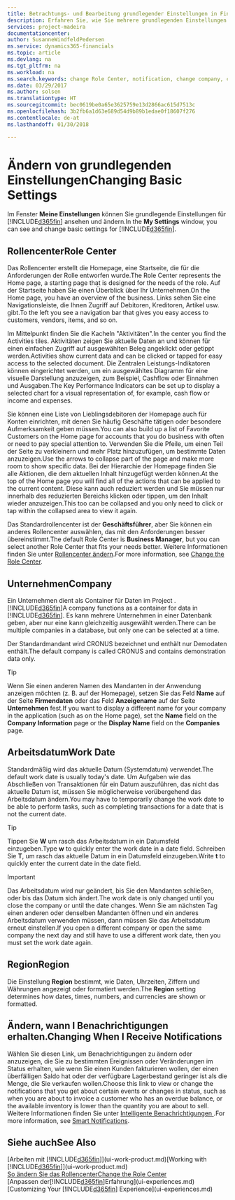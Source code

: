 ```yaml
---
title: Betrachtungs- und Bearbeitung grundlegender Einstellungen in Financials| Microsoft Docs
description: Erfahren Sie, wie Sie mehrere grundlegenden Einstellungen in Financials einrichten, zum Beispiel im Rollencenter, im Unternehmen oder im Arbeitsdatum.
services: project-madeira
documentationcenter: 
author: SusanneWindfeldPedersen
ms.service: dynamics365-financials
ms.topic: article
ms.devlang: na
ms.tgt_pltfrm: na
ms.workload: na
ms.search.keywords: change Role Center, notification, change company, change work date
ms.date: 03/29/2017
ms.author: solsen
ms.translationtype: HT
ms.sourcegitcommit: bec0619be0a65e3625759e13d2866ac615d7513c
ms.openlocfilehash: 3b2fb6a1d63e689d54d9b89b1edae0f18607f276
ms.contentlocale: de-at
ms.lasthandoff: 01/30/2018

---
```

# <a name="changing-basic-settings"></a><span data-ttu-id="cda2a-103">Ändern von grundlegenden Einstellungen</span><span class="sxs-lookup"><span data-stu-id="cda2a-103">Changing Basic Settings</span></span>
<span data-ttu-id="cda2a-104">Im Fenster **Meine Einstellungen** können Sie grundlegende Einstellungen für [!INCLUDE[d365fin](includes/d365fin_md.md)] ansehen und ändern.</span><span class="sxs-lookup"><span data-stu-id="cda2a-104">In the **My Settings** window, you can see and change basic settings for [!INCLUDE[d365fin](includes/d365fin_md.md)].</span></span>  

## <a name="role-center"></a><span data-ttu-id="cda2a-105">Rollencenter</span><span class="sxs-lookup"><span data-stu-id="cda2a-105">Role Center</span></span>
<span data-ttu-id="cda2a-106">Das Rollencenter erstellt die Homepage, eine Startseite, die für die Anforderungen der Rolle entworfen wurde.</span><span class="sxs-lookup"><span data-stu-id="cda2a-106">The Role Center represents the Home page, a starting page that is designed for the needs of the role.</span></span> <span data-ttu-id="cda2a-107">Auf der Startseite haben Sie einen Überblick über Ihr Unternehmen.</span><span class="sxs-lookup"><span data-stu-id="cda2a-107">On the Home page, you have an overview of the business.</span></span> <span data-ttu-id="cda2a-108">Links sehen Sie eine Navigationsleiste, die Ihnen Zugriff auf Debitoren, Kreditoren, Artikel usw. gibt.</span><span class="sxs-lookup"><span data-stu-id="cda2a-108">To the left you see a navigation bar that gives you easy access to customers, vendors, items, and so on.</span></span>

<span data-ttu-id="cda2a-109">Im Mittelpunkt finden Sie die Kacheln "Aktivitäten".</span><span class="sxs-lookup"><span data-stu-id="cda2a-109">In the center you find the Activities tiles.</span></span> <span data-ttu-id="cda2a-110">Aktivitäten zeigen Sie aktuelle Daten an und können für einen einfachen Zugriff auf ausgewählten Beleg angeklickt oder getippt werden.</span><span class="sxs-lookup"><span data-stu-id="cda2a-110">Activities show current data and can be clicked or tapped for easy access to the selected document.</span></span> <span data-ttu-id="cda2a-111">Die Zentralen Leistungs-Indikatoren können eingerichtet werden, um ein ausgewähltes Diagramm für eine visuelle Darstellung anzuzeigen, zum Beispiel, Cashflow oder Einnahmen und Ausgaben.</span><span class="sxs-lookup"><span data-stu-id="cda2a-111">The Key Performance Indicators can be set up to display a selected chart for a visual representation of, for example, cash flow or income and expenses.</span></span>

<span data-ttu-id="cda2a-112">Sie können eine Liste von Lieblingsdebitoren der Homepage auch für Konten einrichten, mit denen Sie häufig Geschäfte tätigen oder besondere Aufmerksamkeit geben müssen.</span><span class="sxs-lookup"><span data-stu-id="cda2a-112">You can also build up a list of Favorite Customers on the Home page for accounts that you do business with often or need to pay special attention to.</span></span> <span data-ttu-id="cda2a-113">Verwenden Sie die Pfeile, um einen Teil der Seite zu verkleinern und mehr Platz hinzuzufügen, um bestimmte Daten anzuzeigen.</span><span class="sxs-lookup"><span data-stu-id="cda2a-113">Use the arrows to collapse part of the page and make more room to show specific data.</span></span> <span data-ttu-id="cda2a-114">Bei der Hierarchie der Homepage finden Sie alle Aktionen, die dem aktuellen Inhalt hinzugefügt werden können.</span><span class="sxs-lookup"><span data-stu-id="cda2a-114">At the top of the Home page you will find all of the actions that can be applied to the current content.</span></span> <span data-ttu-id="cda2a-115">Diese kann auch reduziert werden und Sie müssen nur innerhalb des reduzierten Bereichs klicken oder tippen, um den Inhalt wieder anzuzeigen.</span><span class="sxs-lookup"><span data-stu-id="cda2a-115">This too can be collapsed and you only need to click or tap within the collapsed area to view it again.</span></span>

<span data-ttu-id="cda2a-116">Das Standardrollencenter ist der **Geschäftsführer**, aber Sie können ein anderes Rollencenter auswählen, das mit den Anforderungen besser übereinstimmt.</span><span class="sxs-lookup"><span data-stu-id="cda2a-116">The default Role Center is **Business Manager**, but you can select another Role Center that fits your needs better.</span></span> <span data-ttu-id="cda2a-117">Weitere Informationen finden Sie unter [Rollencenter ändern](change-role.md).</span><span class="sxs-lookup"><span data-stu-id="cda2a-117">For more information, see [Change the Role Center](change-role.md).</span></span>

## <a name="company"></a><span data-ttu-id="cda2a-118">Unternehmen</span><span class="sxs-lookup"><span data-stu-id="cda2a-118">Company</span></span>
<span data-ttu-id="cda2a-119">Ein Unternehmen dient als Container für Daten im Project .[!INCLUDE[d365fin](includes/d365fin_md.md)]</span><span class="sxs-lookup"><span data-stu-id="cda2a-119">A company functions as a container for data in [!INCLUDE[d365fin](includes/d365fin_md.md)].</span></span> <span data-ttu-id="cda2a-120">Es kann mehrere Unternehmen in einer Datenbank geben, aber nur eine kann gleichzeitig ausgewählt werden.</span><span class="sxs-lookup"><span data-stu-id="cda2a-120">There can be multiple companies in a database, but only one can be selected at a time.</span></span>

<span data-ttu-id="cda2a-121">Der Standardmandant wird CRONUS bezeichnet und enthält nur Demodaten enthält.</span><span class="sxs-lookup"><span data-stu-id="cda2a-121">The default company is called CRONUS and contains demonstration data only.</span></span>

> [!TIP]  
>   <span data-ttu-id="cda2a-122">Wenn Sie einen anderen Namen des Mandanten in der Anwendung anzeigen möchten (z. B. auf der Homepage), setzen Sie das Feld **Name** auf der Seite **Firmendaten** oder das Feld **Anzeigename** auf der Seite **Unternehmen** fest.</span><span class="sxs-lookup"><span data-stu-id="cda2a-122">If you want to display a different name for your company in the application (such as on the Home page), set the **Name** field on the **Company Information** page or the **Display Name** field on the **Companies** page.</span></span>  

## <a name="work-date"></a><span data-ttu-id="cda2a-123">Arbeitsdatum</span><span class="sxs-lookup"><span data-stu-id="cda2a-123">Work Date</span></span>
<span data-ttu-id="cda2a-124">Standardmäßig wird das aktuelle Datum (Systemdatum) verwendet.</span><span class="sxs-lookup"><span data-stu-id="cda2a-124">The default work date is usually today's date.</span></span> <span data-ttu-id="cda2a-125">Um Aufgaben wie das Abschließen von Transaktionen für ein Datum auszuführen, das nicht das aktuelle Datum ist, müssen Sie möglicherweise vorübergehend das Arbeitsdatum ändern.</span><span class="sxs-lookup"><span data-stu-id="cda2a-125">You may have to temporarily change the work date to be able to perform tasks, such as completing transactions for a date that is not the current date.</span></span>

> [!TIP]  
>   <span data-ttu-id="cda2a-126">Tippen Sie **W** um rasch das Arbeitsdatum in ein Datumsfeld einzugeben.</span><span class="sxs-lookup"><span data-stu-id="cda2a-126">Type **w** to quickly enter the work date in a date field.</span></span> <span data-ttu-id="cda2a-127">Schreiben Sie **T**, um rasch das aktuelle Datum in ein Datumsfeld einzugeben.</span><span class="sxs-lookup"><span data-stu-id="cda2a-127">Write **t** to quickly enter the current date in the date field.</span></span>

> [!IMPORTANT]  
>   <span data-ttu-id="cda2a-128">Das Arbeitsdatum wird nur geändert, bis Sie den Mandanten schließen, oder bis das Datum sich ändert.</span><span class="sxs-lookup"><span data-stu-id="cda2a-128">The work date is only changed until you close the company or until the date changes.</span></span> <span data-ttu-id="cda2a-129">Wenn Sie am nächsten Tag einen anderen oder denselben Mandanten öffnen und ein anderes Arbeitsdatum verwenden müssen, dann müssen Sie das Arbeitsdatum erneut einstellen.</span><span class="sxs-lookup"><span data-stu-id="cda2a-129">If you open a different company or open the same company the next day and still have to use a different work date, then you must set the work date again.</span></span>

## <a name="region"></a><span data-ttu-id="cda2a-130">Region</span><span class="sxs-lookup"><span data-stu-id="cda2a-130">Region</span></span>
<span data-ttu-id="cda2a-131">Die Einstellung **Region** bestimmt, wie Daten, Uhrzeiten, Ziffern und Währungen angezeigt oder formatiert werden.</span><span class="sxs-lookup"><span data-stu-id="cda2a-131">The **Region** setting determines how dates, times, numbers, and currencies are shown or formatted.</span></span>   

## <a name="changing-when-i-receive-notifications"></a><span data-ttu-id="cda2a-132">Ändern, wann I Benachrichtigungen erhalten.</span><span class="sxs-lookup"><span data-stu-id="cda2a-132">Changing When I Receive Notifications</span></span>
<span data-ttu-id="cda2a-133">Wählen Sie diesen Link, um Benachrichtigungen zu ändern oder anzuzeigen, die Sie zu bestimmten Ereignissen oder Veränderungen im Status erhalten, wie wenn Sie einen Kunden fakturieren wollen, der einen überfälligen Saldo hat oder der verfügbare Lagerbestand geringer ist als die Menge, die Sie verkaufen wollen.</span><span class="sxs-lookup"><span data-stu-id="cda2a-133">Choose this link to view or change the notifications that you get about certain events or changes in status, such as when you are about to invoice a customer who has an overdue balance, or the available inventory is lower than the quantity you are about to sell.</span></span> <span data-ttu-id="cda2a-134">Weitere Informationen finden Sie unter [Intelligente Benachrichtigungen ](ui-smart-notifications.md).</span><span class="sxs-lookup"><span data-stu-id="cda2a-134">For more information, see [Smart Notifications](ui-smart-notifications.md).</span></span>

## <a name="see-also"></a><span data-ttu-id="cda2a-135">Siehe auch</span><span class="sxs-lookup"><span data-stu-id="cda2a-135">See Also</span></span>
<span data-ttu-id="cda2a-136">[Arbeiten mit [!INCLUDE[d365fin](includes/d365fin_md.md)]](ui-work-product.md)</span><span class="sxs-lookup"><span data-stu-id="cda2a-136">[Working with [!INCLUDE[d365fin](includes/d365fin_md.md)]](ui-work-product.md)</span></span>  
[<span data-ttu-id="cda2a-137">So ändern Sie das Rollencenter</span><span class="sxs-lookup"><span data-stu-id="cda2a-137">Change the Role Center</span></span>](change-role.md)  
<span data-ttu-id="cda2a-138">[Anpassen der[!INCLUDE[d365fin](includes/d365fin_md.md)]Erfahrung](ui-experiences.md)</span><span class="sxs-lookup"><span data-stu-id="cda2a-138">[Customizing Your [!INCLUDE[d365fin](includes/d365fin_md.md)] Experience](ui-experiences.md)</span></span>  

